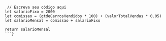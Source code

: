 ```function calculaSalario(qtdeCarrosVendidos, valorTotalVendas) {
 // Escreva seu código aqui
let salarioFixo = 2000
let comissao = (qtdeCarrosVendidos * 100) + (valorTotalVendas * 0.05)
let salarioMensal = comissao + salarioFixo

return salarioMensal
```}
